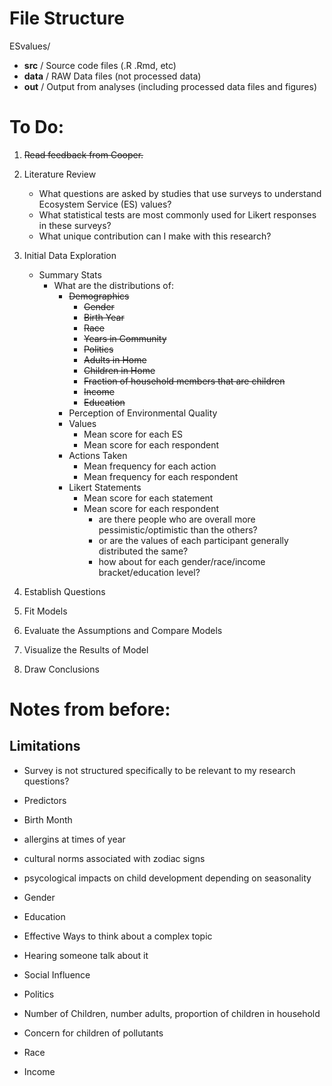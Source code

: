# File Structure

ESvalues/
- **src** /               Source code files (.R .Rmd, etc)
- **data** /              RAW Data files (not processed data)
- **out** /               Output from analyses (including processed data files and figures)


# To Do:

1. ~~Read feedback from Cooper.~~

1. Literature Review
    - What questions are asked by studies that use surveys to understand Ecosystem Service (ES) values?
   - What statistical tests are most commonly used for Likert responses in these surveys?
   - What unique contribution can I make with this research?

1. Initial Data Exploration
    - Summary Stats
      - What are the distributions of:
        - ~~Demographics~~
          - ~~Gender~~
          - ~~Birth Year~~
          - ~~Race~~
          - ~~Years in Community~~
          - ~~Politics~~
          - ~~Adults in Home~~
          - ~~Children in Home~~
          - ~~Fraction of household members that are children~~
          - ~~Income~~
          - ~~Education~~
        - Perception of Environmental Quality
        - Values
          - Mean score for each ES
          - Mean score for each respondent  
        - Actions Taken
          - Mean frequency for each action
          - Mean frequency for each respondent   
        - Likert Statements
          - Mean score for each statement     
          - Mean score for each respondent
            - are there people who are overall more pessimistic/optimistic than the others?
            - or are the values of each participant generally distributed the same?
            - how about for each gender/race/income bracket/education level?

1. Establish Questions
   
1. Fit Models

1. Evaluate the Assumptions and Compare Models

1. Visualize the Results of Model

1. Draw Conclusions

# Notes from before:

## Limitations

- Survey is not structured specifically to be relevant to my research questions?

- Predictors

- Birth Month

- allergins at times of year

- cultural norms associated with zodiac signs

- psycological impacts on child development depending on seasonality

- Gender

- Education

- Effective Ways to think about a complex topic

- Hearing someone talk about it

- Social Influence

- Politics

- Number of Children, number adults, proportion of children in household

- Concern for children of pollutants

- Race

- Income

